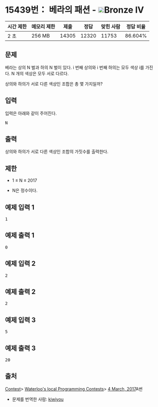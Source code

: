 # 15439번： 베라의 패션 - <img src="https://static.solved.ac/tier_small/2.svg" style="height:20px" />Bronze IV


| 시간 제한 | 메모리 제한 | 제출 | 정답 | 맞힌 사람 | 정답 비율 |
| --- | --- | --- | --- | --- | --- |
| 2 초 | 256 MB | 14305 | 12320 | 11753 | 86.604% |


## 문제


베라는 상의 N 벌과 하의 N 벌이 있다. i 번째 상의와 i 번째 하의는 모두 색상 i를 가진다. N 개의 색상은 모두 서로 다르다.

상의와 하의가 서로 다른 색상인 조합은 총 몇 가지일까?




## 입력


입력은 아래와 같이 주어진다.

<pre>N</pre>



## 출력


상의와 하의가 서로 다른 색상인 조합의 가짓수를 출력한다.




## 제한


- 1 ≤ N ≤ 2017

- N은 정수이다.





## 예제 입력 1


<pre>1
</pre>


## 예제 출력 1


<pre>0
</pre>




## 예제 입력 2


<pre>2
</pre>


## 예제 출력 2


<pre>2
</pre>




## 예제 입력 3


<pre>5
</pre>


## 예제 출력 3


<pre>20
</pre>






## 출처


[Contest](/category/45)> [Waterloo's local Programming Contests](/category/98)> [4 March, 2017](/category/detail/1829)A번
- 문제를 번역한 사람: [kiwiyou](/user/kiwiyou)





